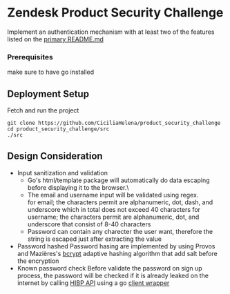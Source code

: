 # Zendesk Product Security Challenge

Implement an authentication mechanism with at least two of the features listed on the [primary README.md](../README.md)

### Prerequisites

make sure to have go installed

## Deployment Setup

Fetch and run the project
```
git clone https://github.com/CiciliaHelena/product_security_challenge
cd product_security_challenge/src
./src
```

## Design Consideration
* Input sanitization and validation
	* Go's html/template package will automatically do data escaping before displaying it to the browser.\
	* The email and username input will be validated using regex.\
		for email; the characters permit are alphanumeric, dot, dash, and underscore which in total does not exceed 40 characters
		for username; the characters permit are alphanumeric, dot, and underscore that consist of 8-40 characters
	* Password can contain any charecter the user want, therefore the string is escaped just after extracting the value
* Password hashed
	Password hasing are implemented by using Provos and Mazières's [bcrypt](golang.org/x/crypto/bcrypt) adaptive hashing algorithm that add salt before the encryption
* Known password check
	Before validate the password on sign up process, the password will be checked if it is already leaked on the internet by calling [HIBP API](https://haveibeenpwned.com/) using a go [client wrapper](https://github.com/mattevans/pwned-passwords)
